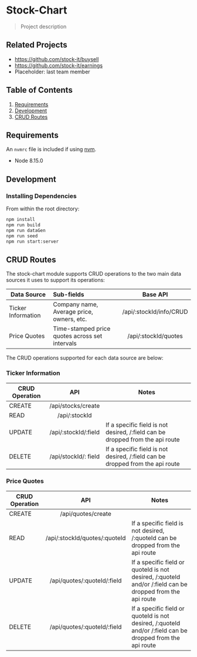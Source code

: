 # Stock-Chart

> Project description

## Related Projects

  - https://github.com/stock-it/buysell
  - https://github.com/stock-it/earnings
  - Placeholder: last team member

## Table of Contents

1. [Requirements](#requirements)
1. [Development](#development)
1. [CRUD Routes](#crud-routes)


## Requirements

An `nvmrc` file is included if using [nvm](https://github.com/creationix/nvm).

- Node 8.15.0

## Development

### Installing Dependencies

From within the root directory:

```sh
npm install
npm run build
npm run dataGen
npm run seed
npm run start:server
```

## CRUD Routes

The stock-chart module supports CRUD operations to the two main data sources it uses to support its operations:

| Data Source             | Sub-fields                                    | Base API                 |
|-----------------------|:----------------------------------------------|:----------------:|
| Ticker Information      | Company name, Average price, owners, etc.     | /api/:stockId/info/CRUD  |
| Price Quotes            | Time-stamped price quotes across set intervals| /api/:stockId/quotes|

The CRUD operations supported for each data source are below:

### Ticker Information

| CRUD Operation | API | Notes |
|----------------|:---:| ----- |
| CREATE | /api/stocks/create| |
| READ | /api/:stockId | |
| UPDATE | /api/:stockId/:field| If a specific field is not desired, /:field can be dropped from the api route|
| DELETE | /api/stockId/: field| If a specific field is not desired, /:field can be dropped from the api route|

### Price Quotes

| CRUD Operation | API | Notes |
|----------------|:---:| ----- |
| CREATE | /api/quotes/create| |
| READ | /api/:stockId/quotes/:quoteId | If a specific field is not desired, /:quoteId can be dropped from the api route|
| UPDATE | /api/quotes/:quoteId/:field| If a specific field or quoteId is not desired, /:quoteId and/or /:field can be dropped from the api route|
| DELETE | /api/quotes/:quoteId/:field| If a specific field or quoteId is not desired, /:quoteId and/or /:field can be dropped from the api route|



